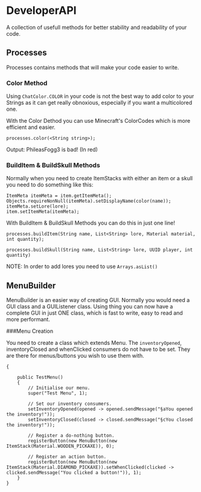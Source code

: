 # DeveloperAPI

A collection of usefull methods for better stability and readability of your code.

## Processes

Processes contains methods that will make your code easier to write.

### Color Method

Using ```ChatColor.COLOR``` in your code is not the best way to add color to your Strings as it can get really obnoxious, 
especially if you want a multicolored one.

With the Color Dethod you can use Minecraft's ColorCodes which is more efficient and easier.

```processes.color(<String string>);```

Output: PhileasFogg3 is bad! (In red)

### BuildItem & BuildSkull Methods

Normally when you need to create ItemStacks with either an item or a skull you need to do something like this:

```ItemStack item = new ItemStack(material, quantity);
ItemMeta itemMeta = item.getItemMeta();
Objects.requireNonNull(itemMeta).setDisplayName(color(name));
itemMeta.setLore(lore);
item.setItemMeta(itemMeta); 
```     
        
With BuildItem & BuildSkull Methods you can do this in just one line!

```processes.buildItem(String name, List<String> lore, Material material, int quantity);```

```processes.buildSkull(String name, List<String> lore, UUID player, int quantity)```

NOTE: In order to add lores you need to use ```Arrays.asList()```

## MenuBuilder

MenuBuilder is an easier way of creating GUI. Normally you would need a GUI class and a GUIListener class. Using thing you can now have a complete GUI in just ONE class, which is fast to write, easy to read and more performant.

###Menu Creation

You need to create a class which extends Menu.
The `inventoryOpened`, inventoryClosed and whenClicked consumers do not have to be set. They are there for menus/buttons you wish to use them with.

```public class TestMenu extends Menu 
{

    public TestMenu() 
    {
        // Initialise our menu.
        super("Test Menu", 1);

        // Set our inventory consumers.
        setInventoryOpened(opened -> opened.sendMessage("§aYou opened the inventory!"));
        setInventoryClosed(closed -> closed.sendMessage("§cYou closed the inventory!"));

        // Register a do-nothing button.
        registerButton(new MenuButton(new ItemStack(Material.WOODEN_PICKAXE)), 0);

        // Register an action button.
        registerButton(new MenuButton(new ItemStack(Material.DIAMOND_PICKAXE)).setWhenClicked(clicked -> clicked.sendMessage("You clicked a button!")), 1);
    }
}

